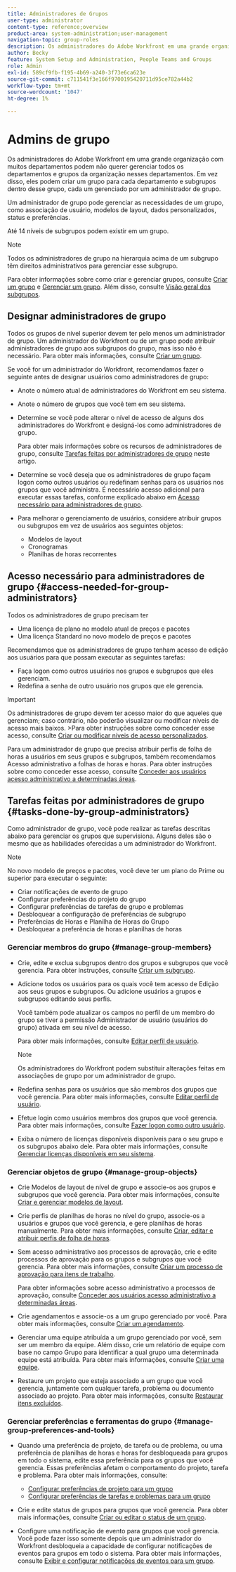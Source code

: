 ```yaml
---
title: Administradores de Grupos
user-type: administrator
content-type: reference;overview
product-area: system-administration;user-management
navigation-topic: group-roles
description: Os administradores do Adobe Workfront em uma grande organização com muitos departamentos podem não querer gerenciar todos os departamentos e grupos da organização nesses departamentos. Em vez disso, eles podem criar um grupo para cada departamento e subgrupos dentro desse grupo, cada um gerenciado por um administrador de grupo.
author: Becky
feature: System Setup and Administration, People Teams and Groups
role: Admin
exl-id: 589cf9fb-f195-4b69-a240-3f73e6ca623e
source-git-commit: c711541f3e166f9700195420711d95ce782a44b2
workflow-type: tm+mt
source-wordcount: '1047'
ht-degree: 1%

---
```


# Admins de grupo

<!-- Audited: 12/2023 -->

Os administradores do Adobe Workfront em uma grande organização com muitos departamentos podem não querer gerenciar todos os departamentos e grupos da organização nesses departamentos. Em vez disso, eles podem criar um grupo para cada departamento e subgrupos dentro desse grupo, cada um gerenciado por um administrador de grupo.

Um administrador de grupo pode gerenciar as necessidades de um grupo, como associação de usuário, modelos de layout, dados personalizados, status e preferências.

Até 14 níveis de subgrupos podem existir em um grupo.

>[!NOTE]
>
>Todos os administradores de grupo na hierarquia acima de um subgrupo têm direitos administrativos para gerenciar esse subgrupo.

Para obter informações sobre como criar e gerenciar grupos, consulte [Criar um grupo](../../../administration-and-setup/manage-groups/create-and-manage-groups/create-a-group.md) e [Gerenciar um grupo](../../../administration-and-setup/manage-groups/create-and-manage-groups/manage-a-group.md). Além disso, consulte [Visão geral dos subgrupos](../../../administration-and-setup/manage-groups/groups-overview/subgroups.md).

## Designar administradores de grupo

Todos os grupos de nível superior devem ter pelo menos um administrador de grupo. Um administrador do Workfront ou de um grupo pode atribuir administradores de grupo aos subgrupos do grupo, mas isso não é necessário. Para obter mais informações, consulte [Criar um grupo](../../../administration-and-setup/manage-groups/create-and-manage-groups/create-a-group.md).

Se você for um administrador do Workfront, recomendamos fazer o seguinte antes de designar usuários como administradores de grupo:

* Anote o número atual de administradores do Workfront em seu sistema.
* Anote o número de grupos que você tem em seu sistema.
* Determine se você pode alterar o nível de acesso de alguns dos administradores do Workfront e designá-los como administradores de grupo.

  Para obter mais informações sobre os recursos de administradores de grupo, consulte [Tarefas feitas por administradores de grupo](#tasks-done-by-group-administrators) neste artigo.

* Determine se você deseja que os administradores de grupo façam logon como outros usuários ou redefinam senhas para os usuários nos grupos que você administra. É necessário acesso adicional para executar essas tarefas, conforme explicado abaixo em [Acesso necessário para administradores de grupo](#access-needed-for-group-administrators).
* Para melhorar o gerenciamento de usuários, considere atribuir grupos ou subgrupos em vez de usuários aos seguintes objetos:

   * Modelos de layout
   * Cronogramas
   * Planilhas de horas recorrentes

## Acesso necessário para administradores de grupo {#access-needed-for-group-administrators}

Todos os administradores de grupo precisam ter

* Uma licença de plano no modelo atual de preços e pacotes
* Uma licença Standard no novo modelo de preços e pacotes

Recomendamos que os administradores de grupo tenham acesso de edição aos usuários para que possam executar as seguintes tarefas:

* Faça logon como outros usuários nos grupos e subgrupos que eles gerenciam.
* Redefina a senha de outro usuário nos grupos que ele gerencia.

>[!IMPORTANT]
>
>Os administradores de grupo devem ter acesso maior do que aqueles que gerenciam; caso contrário, não poderão visualizar ou modificar níveis de acesso mais baixos.
>&#x200B;>Para obter instruções sobre como conceder esse acesso, consulte [Criar ou modificar níveis de acesso personalizados](../../../administration-and-setup/add-users/configure-and-grant-access/create-modify-access-levels.md).

Para um administrador de grupo que precisa atribuir perfis de folha de horas a usuários em seus grupos e subgrupos, também recomendamos Acesso administrativo a folhas de horas e horas. Para obter instruções sobre como conceder esse acesso, consulte [Conceder aos usuários acesso administrativo a determinadas áreas](../../../administration-and-setup/add-users/configure-and-grant-access/grant-users-admin-access-certain-areas.md).

## Tarefas feitas por administradores de grupo {#tasks-done-by-group-administrators}

Como administrador de grupo, você pode realizar as tarefas descritas abaixo para gerenciar os grupos que supervisiona. Alguns deles são o mesmo que as habilidades oferecidas a um administrador do Workfront.

>[!NOTE]
>
>No novo modelo de preços e pacotes, você deve ter um plano do Prime ou superior para executar o seguinte:
>
> * Criar notificações de evento de grupo
> * Configurar preferências do projeto do grupo
> * Configurar preferências de tarefas de grupo e problemas
> * Desbloquear a configuração de preferências de subgrupo
> * Preferências de Horas e Planilha de Horas do Grupo
> * Desbloquear a preferência de horas e planilhas de horas

### Gerenciar membros do grupo {#manage-group-members}

* Crie, edite e exclua subgrupos dentro dos grupos e subgrupos que você gerencia. Para obter instruções, consulte [Criar um subgrupo](../../../administration-and-setup/manage-groups/create-and-manage-subgroups/create-a-subgroup.md).
* Adicione todos os usuários para os quais você tem acesso de Edição aos seus grupos e subgrupos. Ou adicione usuários a grupos e subgrupos editando seus perfis.

  Você também pode atualizar os campos no perfil de um membro do grupo se tiver a permissão Administrador de usuário (usuários do grupo) ativada em seu nível de acesso.

  Para obter mais informações, consulte [Editar perfil de usuário](../../../administration-and-setup/add-users/create-and-manage-users/edit-a-users-profile.md).

  >[!NOTE]
  >
  >Os administradores do Workfront podem substituir alterações feitas em associações de grupo por um administrador de grupo.

* Redefina senhas para os usuários que são membros dos grupos que você gerencia. Para obter mais informações, consulte [Editar perfil de usuário](../../../administration-and-setup/add-users/create-and-manage-users/edit-a-users-profile.md).
* Efetue login como usuários membros dos grupos que você gerencia. Para obter mais informações, consulte [Fazer logon como outro usuário](../../../administration-and-setup/add-users/create-and-manage-users/log-in-as-another-user.md).
* Exiba o número de licenças disponíveis disponíveis para o seu grupo e os subgrupos abaixo dele. Para obter mais informações, consulte [Gerenciar licenças disponíveis em seu sistema](../../../administration-and-setup/get-started-wf-administration/manage-available-licenses-in-your-system.md).

### Gerenciar objetos de grupo {#manage-group-objects}

* Crie Modelos de layout de nível de grupo e associe-os aos grupos e subgrupos que você gerencia. Para obter mais informações, consulte [Criar e gerenciar modelos de layout](../../../administration-and-setup/customize-workfront/use-layout-templates/create-and-manage-layout-templates.md).
* Crie perfis de planilhas de horas no nível do grupo, associe-os a usuários e grupos que você gerencia, e gere planilhas de horas manualmente. Para obter mais informações, consulte [Criar, editar e atribuir perfis de folha de horas](../../../timesheets/create-and-manage-timesheets/create-timesheet-profiles.md).
* Sem acesso administrativo aos processos de aprovação, crie e edite processos de aprovação para os grupos e subgrupos que você gerencia. Para obter mais informações, consulte [Criar um processo de aprovação para itens de trabalho](../../../administration-and-setup/customize-workfront/configure-approval-milestone-processes/create-approval-processes.md).

  Para obter informações sobre acesso administrativo a processos de aprovação, consulte [Conceder aos usuários acesso administrativo a determinadas áreas](../../../administration-and-setup/add-users/configure-and-grant-access/grant-users-admin-access-certain-areas.md).

* Crie agendamentos e associe-os a um grupo gerenciado por você. Para obter mais informações, consulte [Criar um agendamento](../../../administration-and-setup/set-up-workfront/configure-timesheets-schedules/create-schedules.md).
* Gerenciar uma equipe atribuída a um grupo gerenciado por você, sem ser um membro da equipe. Além disso, crie um relatório de equipe com base no campo Grupo para identificar a qual grupo uma determinada equipe está atribuída. Para obter mais informações, consulte [Criar uma equipe](../../../people-teams-and-groups/create-and-manage-teams/create-a-team.md).
* Restaure um projeto que esteja associado a um grupo que você gerencia, juntamente com qualquer tarefa, problema ou documento associado ao projeto. Para obter mais informações, consulte [Restaurar itens excluídos](../../../administration-and-setup/manage-workfront/manage-deleted-items/restore-deleted-items.md).

### Gerenciar preferências e ferramentas do grupo {#manage-group-preferences-and-tools}

* Quando uma preferência de projeto, de tarefa ou de problema, ou uma preferência de planilhas de horas e horas for desbloqueada para grupos em todo o sistema, edite essa preferência para os grupos que você gerencia. Essas preferências afetam o comportamento do projeto, tarefa e problema. Para obter mais informações, consulte:

   * [Configurar preferências de projeto para um grupo](../../../administration-and-setup/manage-groups/create-and-manage-groups/configure-project-preferences-group.md)
   * [Configurar preferências de tarefas e problemas para um grupo](../../../administration-and-setup/manage-groups/create-and-manage-groups/configure-task-issue-preferences-group.md)

* Crie e edite status de grupos para grupos que você gerencia. Para obter mais informações, consulte [Criar ou editar o status de um grupo](../../../administration-and-setup/manage-groups/manage-group-statuses/create-or-edit-a-group-status.md).
* Configure uma notificação de evento para grupos que você gerencia. Você pode fazer isso somente depois que um administrador do Workfront desbloqueia a capacidade de configurar notificações de eventos para grupos em todo o sistema. Para obter mais informações, consulte [Exibir e configurar notificações de eventos para um grupo](../../../administration-and-setup/manage-groups/create-and-manage-groups/view-and-configure-event-notifications-group.md).

